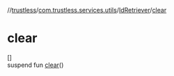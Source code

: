 //[trustless](../../../index.md)/[com.trustless.services.utils](../index.md)/[IdRetriever](index.md)/[clear](clear.md)

# clear

[]\
suspend fun [clear](clear.md)()
